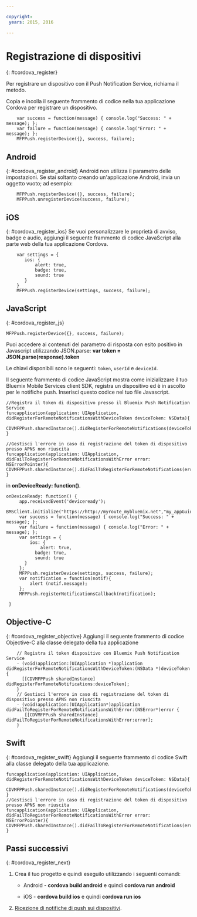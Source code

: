 ```yaml
---

copyright:
 years: 2015, 2016

---
```


# Registrazione di dispositivi

{: #cordova_register}

Per registrare un dispositivo con il Push Notification Service, richiama il metodo.

Copia e incolla il seguente frammento di codice nella tua applicazione Cordova per registrare
                    un dispositivo.

```
	var success = function(message) { console.log("Success: " + message); };
	var failure = function(message) { console.log("Error: " + message); };
	MFPPush.registerDevice({}, success, failure);
```

## Android
{: #cordova_register_android}
Android non utilizza il parametro delle impostazioni. Se stai soltanto creando un'applicazione Android, invia un oggetto vuoto; ad esempio:

```
	MFPPush.registerDevice({}, success, failure);
	MFPPush.unregisterDevice(success, failure);
```

##	iOS
{: #cordova_register_ios}
Se vuoi personalizzare le proprietà di avviso, badge e audio,
                    aggiungi il seguente frammento di codice JavaScript alla parte web della tua applicazione
                    Cordova.

```
	var settings = {
	   ios: {
	       alert: true,
	       badge: true,
	       sound: true
	   }
	}
	MFPPush.registerDevice(settings, success, failure);
```



## JavaScript
{: #cordova_register_js}

```
MFPPush.registerDevice({}, success, failure);
```

Puoi accedere ai contenuti del parametro di risposta con esito positivo in Javascript utilizzando JSON.parse:
**var token = JSON.parse(response).token**


Le chiavi disponibili sono le seguenti: `token`, `userId` e `deviceId`.

Il seguente frammento di codice JavaScript mostra come inizializzare il tuo Bluemix Mobile Services client SDK, registra un dispositivo ed è in ascolto per le notifiche push. Inserisci questo codice nel tuo file Javascript.



```
//Registra il token di dispositivo presso il Bluemix Push Notification Service
funcapplication(application: UIApplication, didRegisterForRemoteNotificationsWithDeviceToken deviceToken: NSData){
  CDVMFPPush.sharedInstance().didRegisterForRemoteNotifications(deviceToken)
}
```

```
//Gestisci l'errore in caso di registrazione del token di dispositivo presso APNS non riuscita
funcapplication(application: UIApplication, didFailToRegisterForRemoteNotificationsWithError error: NSErrorPointer){
CDVMFPPush.sharedInstance().didFailToRegisterForRemoteNotifications(error)
}
```

in **onDeviceReady: function()**.

```
onDeviceReady: function() {
     app.receivedEvent('deviceready');
     BMSClient.initialize("https://http://myroute_mybluemix.net","my_appGuid");
     var success = function(message) { console.log("Success: " + message); };
     var failure = function(message) { console.log("Error: " + message); };
     var settings = {
         ios: {
             alert: true,
	       badge: true,
	       sound: true
	   }   
     };
     MFPPush.registerDevice(settings, success, failure);
     var notification = function(notif){
         alert (notif.message);
     };
     MFPPush.registerNotificationsCallback(notification);

 }
```

## Objective-C
{: #cordova_register_objective}
Aggiungi il seguente frammento di codice Objective-C alla classe delegato della tua applicazione

```
	// Registra il token dispositivo con Bluemix Push Notification Service
	- (void)application:(UIApplication *)application didRegisterForRemoteNotificationsWithDeviceToken:(NSData *)deviceToken {
	  [[CDVMFPPush sharedInstance] didRegisterForRemoteNotifications:deviceToken];
	}
	// Gestisci l'errore in caso di registrazione del token di dispositivo presso APNS non riuscita
	- (void)application:(UIApplication*)application didFailToRegisterForRemoteNotificationsWithError:(NSError*)error {
	   [[CDVMFPPush sharedInstance] didFailToRegisterForRemoteNotificationsWithError:error];
	}
```

## Swift
{: #cordova_register_swift}
Aggiungi il seguente frammento di codice Swift alla classe delegato della tua applicazione.

```     
funcapplication(application: UIApplication, didRegisterForRemoteNotificationsWithDeviceToken deviceToken: NSData){
   CDVMFPPush.sharedInstance().didRegisterForRemoteNotifications(deviceToken)
}
//Gestisci l'errore in caso di registrazione del token di dispositivo presso APNS non riuscita
funcapplication(application: UIApplication, didFailToRegisterForRemoteNotificationsWithError error: NSErrorPointer){
CDVMFPPush.sharedInstance().didFailToRegisterForRemoteNotifications(error)
}
```

## Passi successivi
{: #cordova_register_next}

1. Crea il tuo progetto e quindi eseguilo utilizzando i seguenti comandi:

	* Android - **cordova build android**  e quindi **cordova run android**

	* iOS - **cordova build ios** e quindi **cordova run ios**
1. [Ricezione di notifiche di push sui dispositivi](t_cordova_receive.html).
